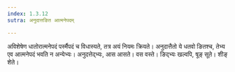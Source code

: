 ```yaml
---
index: 1.3.12
sutra: अनुदात्तङित आत्मनेपदम्

---
```

अविशेषेण धातोरात्मनेपदं पर्स्मैपदं च विधास्यते, तत्र अयं नियमः क्रियते। अनुदात्तैतो ये धतवो ङितश्च, तेभ्य एव आत्मनेपदं भवति न अन्येभ्यः। अनुदत्तेद्भ्यः, आस आसते। वस वस्ते। ङिद्भ्यः खल्वपि, षूङ् सूते। शीङ् शेते।